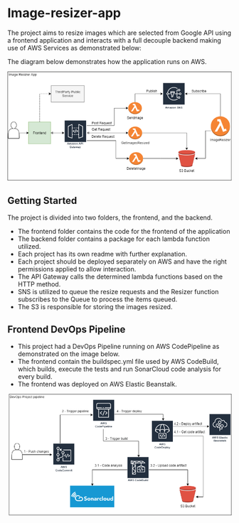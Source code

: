 # Image-resizer-app

The project aims to resize images which are selected from Google API using a frontend application and
interacts with a full decouple backend making use of AWS Services as demonstrated below:

The diagram below demonstrates how the application runs on AWS.

![Project Architecture](https://github.com/lbernardomaia/image-resizer-app/blob/master/project-architecture.png)

## Getting Started

The project is divided into two folders, the frontend, and the backend.

- The frontend folder contains the code for the frontend of the application
- The backend folder contains a package for each lambda function utilized.
- Each project has its own readme with further explanation.
- Each project should be deployed separately on AWS and have the right permissions applied to allow interaction.
- The API Gateway calls the determined lambda functions based on the HTTP method.
- SNS is utilized to queue the resize requests and the Resizer function subscribes to the Queue to process the items queued.
- The S3 is responsible for storing the images resized.

## Frontend DevOps Pipeline
- This project had a DevOps Pipeline running on AWS CodePipeline as demonstrated on the image below.
- The frontend contain the buildspec.yml file used by AWS CodeBuild, which builds, execute the tests and run
  SonarCloud code analysis for every build.
- The frontend was deployed on AWS Elastic Beanstalk.

![Project Pipeline](https://github.com/lbernardomaia/image-resizer-app/blob/master/project-pipeline.png)
